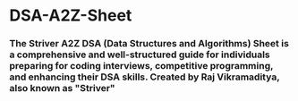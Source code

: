 # DSA-A2Z-Sheet
### The Striver A2Z DSA (Data Structures and Algorithms) Sheet is a comprehensive and well-structured guide for individuals preparing for coding interviews, competitive programming, and enhancing their DSA skills. Created by Raj Vikramaditya, also known as "Striver"
